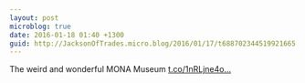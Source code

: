 ```yaml
---
layout: post
microblog: true
date: 2016-01-18 01:40 +1300
guid: http://JacksonOfTrades.micro.blog/2016/01/17/t688702344519921665.html
---
```

The weird and wonderful MONA Museum [t.co/1nRLjne4o...](https://t.co/1nRLjne4o8)
